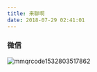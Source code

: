 ```yaml
---
title: 来聊啊
date: 2018-07-29 02:41:01
---
```


### 微信

![mmqrcode1532803517862](http://ou02tuh60.bkt.clouddn.com/weixin/mmqrcode1532803517862.png)